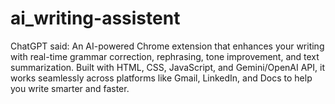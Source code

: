 # ai_writing-assistent
ChatGPT said:  An AI-powered Chrome extension that enhances your writing with real-time grammar correction, rephrasing, tone improvement, and text summarization. Built with HTML, CSS, JavaScript, and Gemini/OpenAI API, it works seamlessly across platforms like Gmail, LinkedIn, and Docs to help you write smarter and faster.
